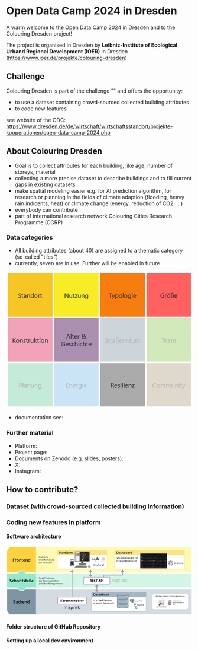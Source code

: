 # Open Data Camp 2024 in Dresden

A warm welcome to the Open Data Camp 2024 in Dresden and to the Colouring Dresden project!

The project is organised in Dresden by **Leibniz-Institute of Ecological Urband Regional Development (IOER)** in Dresden (https://www.ioer.de/projekte/colouring-dresden)

## Challenge

Colouring Dresden is part of the challenge "" and offers the opportunity:
- to use a dataset containing crowd-sourced collected building attributes 
- to code new features 

see website of the ODC: https://www.dresden.de/de/wirtschaft/wirtschaftsstandort/projekte-kooperationen/open-data-camp-2024.php


## About Colouring Dresden

- Goal is to collect attributes for each building, like age, number of storeys, material
- collecting a more precise dataset to describe buildings and to fill current gaps in existing datasets
- make spatial modeling easier e.g. for AI prediction algorithm, for research or planning in the fields of climate adaption (flooding, heavy rain indicents, heat) or climate change (energy, reduction of CO2, ...)
- everybody can contribute 
- part of international research network Colouring Cities Research Programme (CCRP)

### Data categories
- All building attributes (about 40) are assigned to a thematic category (so-called "tiles")
- currently, seven are in use. Further will be enabled in future

![categories of Colouring Dresden](images/categories.png)
- documentation see:

### Further material
- Platform: 
- Project page:
- Documents on Zenodo (e.g. slides, posters):
- X:
- Instagram:


## How to contribute?
### Dataset (with crowd-sourced collected building information)


### Coding new features in platform 

#### Software architecture
![software architecture of Colouring Dresden](images/architecture.png)

#### Folder structure of GitHub Repository


#### Setting up a local dev environment





